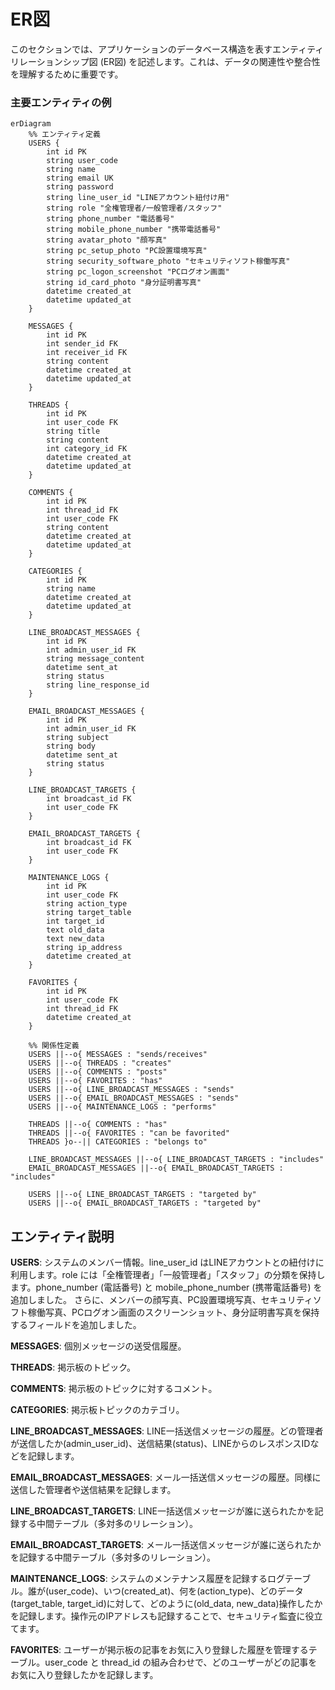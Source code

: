 # ER図

このセクションでは、アプリケーションのデータベース構造を表すエンティティリレーションシップ図 (ER図) を記述します。これは、データの関連性や整合性を理解するために重要です。

### 主要エンティティの例

```mermaid
erDiagram
    %% エンティティ定義
    USERS {
        int id PK
        string user_code
        string name
        string email UK
        string password
        string line_user_id "LINEアカウント紐付け用"
        string role "全権管理者/一般管理者/スタッフ"
        string phone_number "電話番号"
        string mobile_phone_number "携帯電話番号"
        string avatar_photo "顔写真"
        string pc_setup_photo "PC設置環境写真"
        string security_software_photo "セキュリティソフト稼働写真"
        string pc_logon_screenshot "PCログオン画面"
        string id_card_photo "身分証明書写真"
        datetime created_at
        datetime updated_at
    }

    MESSAGES {
        int id PK
        int sender_id FK
        int receiver_id FK
        string content
        datetime created_at
        datetime updated_at
    }

    THREADS {
        int id PK
        int user_code FK
        string title
        string content
        int category_id FK
        datetime created_at
        datetime updated_at
    }

    COMMENTS {
        int id PK
        int thread_id FK
        int user_code FK
        string content
        datetime created_at
        datetime updated_at
    }

    CATEGORIES {
        int id PK
        string name
        datetime created_at
        datetime updated_at
    }

    LINE_BROADCAST_MESSAGES {
        int id PK
        int admin_user_id FK
        string message_content
        datetime sent_at
        string status
        string line_response_id
    }

    EMAIL_BROADCAST_MESSAGES {
        int id PK
        int admin_user_id FK
        string subject
        string body
        datetime sent_at
        string status
    }

    LINE_BROADCAST_TARGETS {
        int broadcast_id FK
        int user_code FK
    }

    EMAIL_BROADCAST_TARGETS {
        int broadcast_id FK
        int user_code FK
    }

    MAINTENANCE_LOGS {
        int id PK
        int user_code FK
        string action_type
        string target_table
        int target_id
        text old_data
        text new_data
        string ip_address
        datetime created_at
    }

    FAVORITES {
        int id PK
        int user_code FK
        int thread_id FK
        datetime created_at
    }

    %% 関係性定義
    USERS ||--o{ MESSAGES : "sends/receives"
    USERS ||--o{ THREADS : "creates"
    USERS ||--o{ COMMENTS : "posts"
    USERS ||--o{ FAVORITES : "has"
    USERS ||--o{ LINE_BROADCAST_MESSAGES : "sends"
    USERS ||--o{ EMAIL_BROADCAST_MESSAGES : "sends"
    USERS ||--o{ MAINTENANCE_LOGS : "performs"
    
    THREADS ||--o{ COMMENTS : "has"
    THREADS ||--o{ FAVORITES : "can be favorited"
    THREADS }o--|| CATEGORIES : "belongs to"
    
    LINE_BROADCAST_MESSAGES ||--o{ LINE_BROADCAST_TARGETS : "includes"
    EMAIL_BROADCAST_MESSAGES ||--o{ EMAIL_BROADCAST_TARGETS : "includes"
    
    USERS ||--o{ LINE_BROADCAST_TARGETS : "targeted by"
    USERS ||--o{ EMAIL_BROADCAST_TARGETS : "targeted by"
```

## エンティティ説明

**USERS**: システムのメンバー情報。line_user_id はLINEアカウントとの紐付けに利用します。role には「全権管理者」「一般管理者」「スタッフ」の分類を保持します。phone_number (電話番号) と mobile_phone_number (携帯電話番号) を追加しました。
さらに、メンバーの顔写真、PC設置環境写真、セキュリティソフト稼働写真、PCログオン画面のスクリーンショット、身分証明書写真を保持するフィールドを追加しました。

**MESSAGES**: 個別メッセージの送受信履歴。

**THREADS**: 掲示板のトピック。

**COMMENTS**: 掲示板のトピックに対するコメント。

**CATEGORIES**: 掲示板トピックのカテゴリ。

**LINE_BROADCAST_MESSAGES**: LINE一括送信メッセージの履歴。どの管理者が送信したか(admin_user_id)、送信結果(status)、LINEからのレスポンスIDなどを記録します。

**EMAIL_BROADCAST_MESSAGES**: メール一括送信メッセージの履歴。同様に送信した管理者や送信結果を記録します。

**LINE_BROADCAST_TARGETS**: LINE一括送信メッセージが誰に送られたかを記録する中間テーブル（多対多のリレーション）。

**EMAIL_BROADCAST_TARGETS**: メール一括送信メッセージが誰に送られたかを記録する中間テーブル（多対多のリレーション）。

**MAINTENANCE_LOGS**: システムのメンテナンス履歴を記録するログテーブル。誰が(user_code)、いつ(created_at)、何を(action_type)、どのデータ(target_table, target_id)に対して、どのように(old_data, new_data)操作したかを記録します。操作元のIPアドレスも記録することで、セキュリティ監査に役立てます。

**FAVORITES**: ユーザーが掲示板の記事をお気に入り登録した履歴を管理するテーブル。user_code と thread_id の組み合わせで、どのユーザーがどの記事をお気に入り登録したかを記録します。
